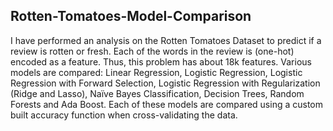 ## Rotten-Tomatoes-Model-Comparison
I have performed an analysis on the Rotten Tomatoes Dataset to predict if a review is rotten or fresh. Each of the words in the review is (one-hot) encoded as a feature. Thus, this problem has about 18k features. Various models are compared: Linear Regression, Logistic Regression, Logistic Regression with Forward Selection, Logistic Regression with Regularization (Ridge and Lasso), Naïve Bayes Classification, Decision Trees, Random Forests and Ada Boost. Each of these models are compared using a custom built accuracy function when cross-validating the data.

